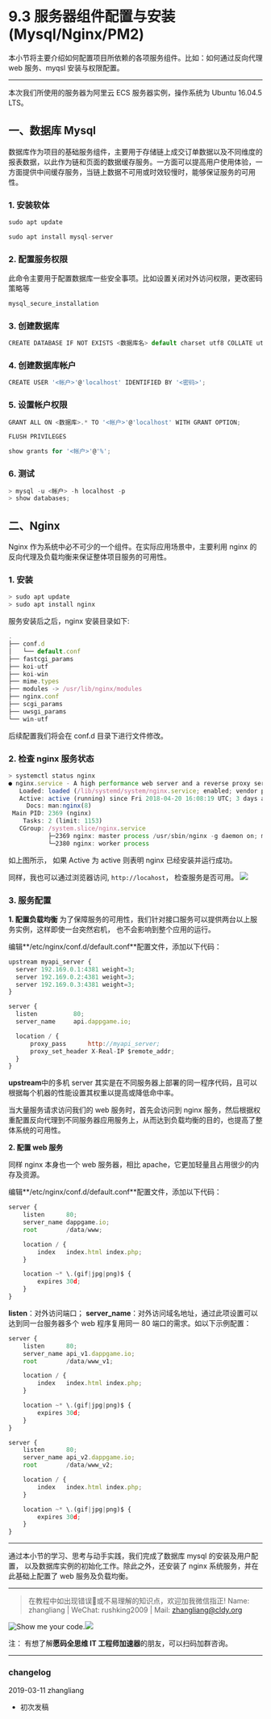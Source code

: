 # 9.3 服务器组件配置与安装(Mysql/Nginx/PM2)

本小节将主要介绍如何配置项目所依赖的各项服务组件。比如：如何通过反向代理 web 服务、myqsl 安装与权限配置。

* * *

本次我们所使用的服务器为阿里云 ECS 服务器实例，操作系统为 Ubuntu 16.04.5 LTS。

## 一、数据库 Mysql

数据库作为项目的基础服务组件，主要用于存储链上成交订单数据以及不同维度的报表数据，以此作为链和页面的数据缓存服务。一方面可以提高用户使用体验，一方面提供中间缓存服务，当链上数据不可用或时效较慢时，能够保证服务的可用性。

### 1\. 安装软体

```js
sudo apt update 

sudo apt install mysql-server
```

### 2\. 配置服务权限

此命令主要用于配置数据库一些安全事项。比如设置关闭对外访问权限，更改密码策略等

```js
mysql_secure_installation
```

### 3\. 创建数据库

```js
CREATE DATABASE IF NOT EXISTS <数据库名> default charset utf8 COLLATE utf8_general_ci;
```

### 4\. 创建数据库帐户

```js
CREATE USER '<帐户>'@'localhost' IDENTIFIED BY '<密码>';
```

### 5\. 设置帐户权限

```js
GRANT ALL ON <数据库>.* TO '<帐户>'@'localhost' WITH GRANT OPTION;

FLUSH PRIVILEGES

show grants for '<帐户>'@'%';
```

### 6\. 测试

```js
> mysql -u <帐户> -h localhost -p 
> show databases; 
```

## 二、Nginx

Nginx 作为系统中必不可少的一个组件。在实际应用场景中，主要利用 nginx 的反向代理及负载均衡来保证整体项目服务的可用性。

### 1\. 安装

```js
> sudo apt update
> sudo apt install nginx
```

服务安装后之后，nginx 安装目录如下:

```js
.
├── conf.d
│   └── default.conf
├── fastcgi_params
├── koi-utf
├── koi-win
├── mime.types
├── modules -> /usr/lib/nginx/modules
├── nginx.conf
├── scgi_params
├── uwsgi_params
└── win-utf
```

后续配置我们将会在 conf.d 目录下进行文件修改。

### 2\. 检查 nginx 服务状态

```js
> systemctl status nginx
● nginx.service - A high performance web server and a reverse proxy server
   Loaded: loaded (/lib/systemd/system/nginx.service; enabled; vendor preset: enabled)
   Active: active (running) since Fri 2018-04-20 16:08:19 UTC; 3 days ago
     Docs: man:nginx(8)
 Main PID: 2369 (nginx)
    Tasks: 2 (limit: 1153)
   CGroup: /system.slice/nginx.service
           ├─2369 nginx: master process /usr/sbin/nginx -g daemon on; master_process on;
           └─2380 nginx: worker process
```

如上图所示， 如果 Active 为 active 则表明 nginx 已经安装并运行成功。

同样，我也可以通过浏览器访问, `http://locahost`， 检查服务是否可用。 ![](img/e0cd5fd310919332caaf8e41ac86cc89.jpg)

### 3\. 服务配置

**1\. 配置负载均衡** 为了保障服务的可用性，我们针对接口服务可以提供两台以上服务实例，这样即使一台突然宕机， 也不会影响到整个应用的运行。

编辑**/etc/nginx/conf.d/default.conf**配置文件，添加以下代码：

```js
upstream myapi_server {
  server 192.169.0.1:4381 weight=3;
  server 192.169.0.2:4381 weight=3;
  server 192.169.0.3:4381 weight=3;
} 

server {
  listen          80;
  server_name     api.dappgame.io;

  location / {
      proxy_pass      http://myapi_server;
      proxy_set_header X-Real-IP $remote_addr;
  }
}
```

**upstream**中的多机 server 其实是在不同服务器上部署的同一程序代码，且可以根据每个机器的性能设置其权重以提高或降低命中率。

当大量服务请求访问我们的 web 服务时，首先会访问到 nginx 服务，然后根据权重配置反向代理到不同服务器应用服务上，从而达到负载均衡的目的，也提高了整体系统的可用性。

**2\. 配置 web 服务**

同样 nginx 本身也一个 web 服务器，相比 apache，它更加轻量且占用很少的内存及资源。

编辑**/etc/nginx/conf.d/default.conf**配置文件，添加以下代码：

```js
server {
    listen      80;
    server_name dappgame.io;
    root        /data/www;

    location / {
        index   index.html index.php;
    }

    location ~* \.(gif|jpg|png)$ {
        expires 30d;
    }
}
```

**listen**：对外访问端口； **server_name**：对外访问域名地址，通过此项设置可以达到同一台服务器多个 web 程序复用同一 80 端口的需求。如以下示例配置：

```js
server {
    listen      80;
    server_name api_v1.dappgame.io;
    root        /data/www_v1;

    location / {
        index   index.html index.php;
    }

    location ~* \.(gif|jpg|png)$ {
        expires 30d;
    }
}

server {
    listen      80;
    server_name api_v2.dappgame.io;
    root        /data/www_v2;

    location / {
        index   index.html index.php;
    }

    location ~* \.(gif|jpg|png)$ {
        expires 30d;
    }
}
```

* * *

通过本小节的学习、思考与动手实践，我们完成了数据库 mysql 的安装及用户配置， 以及数据库实例的初始化工作。除此之外，还安装了 nginx 系统服务，并在此基础上配置了 web 服务及负载均衡。

* * *

> 在教程中如出现错误🐛或不易理解的知识点，欢迎加我微信指正! Name: zhangliang | WeChat: rushking2009 | Mail: zhangliang@cldy.org

![Show me your code.](img/9c507c40d372f5692d061c802a44deb2.jpg "加群了解")![](img/aab6c923225b0a35b6580de17534641d.jpg)

注： 有想了解**愿码全思维 IT 工程师加速器**的朋友，可以扫码加群咨询。

* * *

### **changelog**

2019-03-11 zhangliang

*   初次发稿